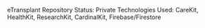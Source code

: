 eTransplant Repository
Status: Private
Technologies Used: CareKit, HealthKit, ResearchKit, CardinalKit, Firebase/Firestore
